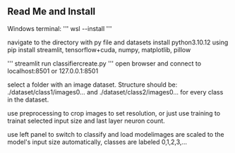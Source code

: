 ## Read Me and Install

Windows terminal:
'''
wsl --install
'''

navigate to the directory with py file and datasets
install python3.10.12
using pip install streamlit, tensorflow+cuda, numpy, matplotlib, pillow

'''
streamlit run classifiercreate.py
'''
open browser and connect to localhost:8501 or 127.0.0.1:8501

select a folder with an image dataset.  Structure should be:  ./dataset/class1/images0... and ./dataset/class2/images0... for every class in the dataset.

use preprocessing to crop images to set resolution, or just use training to trainat selected input size and last layer neuron count.

use left panel to switch to classify and load modelimages are scaled to the model's input size automatically, classes are labeled 0,1,2,3,... 
